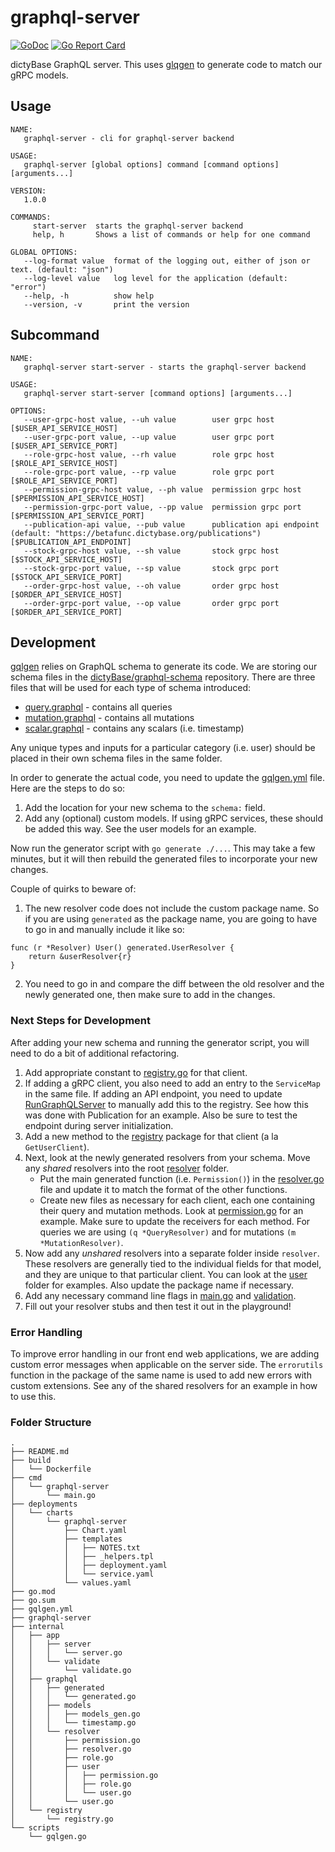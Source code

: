 # graphql-server

[![GoDoc](https://godoc.org/github.com/dictybase/graphql-server?status.svg)](https://godoc.org/github.com/dictybase/graphql-server)
[![Go Report Card](https://goreportcard.com/badge/github.com/dictybase/graphql-server)](https://goreportcard.com/report/github.com/dictybase/graphql-server)

dictyBase GraphQL server. This uses [glqgen](https://github.com/99designs/gqlgen) to generate code to match our gRPC models.

## Usage

```
NAME:
   graphql-server - cli for graphql-server backend

USAGE:
   graphql-server [global options] command [command options] [arguments...]

VERSION:
   1.0.0

COMMANDS:
     start-server  starts the graphql-server backend
     help, h       Shows a list of commands or help for one command

GLOBAL OPTIONS:
   --log-format value  format of the logging out, either of json or text. (default: "json")
   --log-level value   log level for the application (default: "error")
   --help, -h          show help
   --version, -v       print the version
```

## Subcommand

```
NAME:
   graphql-server start-server - starts the graphql-server backend

USAGE:
   graphql-server start-server [command options] [arguments...]

OPTIONS:
   --user-grpc-host value, --uh value        user grpc host [$USER_API_SERVICE_HOST]
   --user-grpc-port value, --up value        user grpc port [$USER_API_SERVICE_PORT]
   --role-grpc-host value, --rh value        role grpc host [$ROLE_API_SERVICE_HOST]
   --role-grpc-port value, --rp value        role grpc port [$ROLE_API_SERVICE_PORT]
   --permission-grpc-host value, --ph value  permission grpc host [$PERMISSION_API_SERVICE_HOST]
   --permission-grpc-port value, --pp value  permission grpc port [$PERMISSION_API_SERVICE_PORT]
   --publication-api value, --pub value      publication api endpoint (default: "https://betafunc.dictybase.org/publications") [$PUBLICATION_API_ENDPOINT]
   --stock-grpc-host value, --sh value       stock grpc host [$STOCK_API_SERVICE_HOST]
   --stock-grpc-port value, --sp value       stock grpc port [$STOCK_API_SERVICE_PORT]
   --order-grpc-host value, --oh value       order grpc host [$ORDER_API_SERVICE_HOST]
   --order-grpc-port value, --op value       order grpc port [$ORDER_API_SERVICE_PORT]
```

## Development

[gqlgen](https://github.com/99designs/gqlgen) relies on GraphQL schema to generate its code. We are storing our schema
files in the [dictyBase/graphql-schema](https://github.com/dictyBase/graphql-schema) repository. There are three files that will be used for each type of schema introduced:

- [query.graphql](https://github.com/dictyBase/graphql-schema/blob/master/query.graphql) - contains all queries
- [mutation.graphql](https://github.com/dictyBase/graphql-schema/blob/master/mutation.graphql) - contains all mutations
- [scalar.graphql](https://github.com/dictyBase/graphql-schema/blob/master/scalar.graphql) - contains any scalars (i.e. timestamp)

Any unique types and inputs for a particular category (i.e. user) should be placed in their own schema files in the same folder.

In order to generate the actual code, you need to update the [gqlgen.yml](./gqlgen.yml) file. Here are the steps to do so:

1. Add the location for your new schema to the `schema:` field.
2. Add any (optional) custom models. If using gRPC services, these should be added this way. See the user models for an example.

Now run the generator script with `go generate ./...`. This may take a few minutes, but it will then rebuild the generated files to incorporate your new changes.

Couple of quirks to beware of:

1. The new resolver code does not include the custom package name. So if you are using `generated` as the package name, you are going to have to go in and manually include it like so:

```
func (r *Resolver) User() generated.UserResolver {
	return &userResolver{r}
}
```

2. You need to go in and compare the diff between the old resolver and the newly generated one, then make sure to add in the changes.

### Next Steps for Development

After adding your new schema and running the generator script, you will need to do a bit of additional refactoring.

1. Add appropriate constant to [registry.go](./internal/registry/registry.go) for that client.
2. If adding a gRPC client, you also need to add an entry to the `ServiceMap` in the same file. If adding an API endpoint, you need to update [RunGraphQLServer](./internal/app/server/server.go) to manually add this to the registry. See how this was done with Publication for an example. Also be sure to test the endpoint during server initialization.
3. Add a new method to the [registry](./internal/registry/registry.go) package for that client (a la `GetUserClient`).
4. Next, look at the newly generated resolvers from your schema. Move any _shared_ resolvers into the root [resolver](./internal/graphql/resolver) folder.
   - Put the main generated function (i.e. `Permission()`) in the [resolver.go](./internal/graphql/resolver/resolver.go) file and update it to match the format of the other functions.
   - Create new files as necessary for each client, each one containing their query and mutation methods. Look at [permission.go](./internal/graphql/resolver/permission.go) for an example. Make sure to update the receivers for each method. For queries we are using `(q *QueryResolver)` and for mutations `(m *MutationResolver)`.
5. Now add any _unshared_ resolvers into a separate folder inside `resolver`. These resolvers are generally tied to the individual fields for that model, and they are unique to that particular client. You can look at the [user](./internal/graphql/resolver/user) folder for examples. Also update the package name if necessary.
6. Add any necessary command line flags in [main.go](./cmd/graphql-server/main.go) and [validation](./internal/app/validate/validate.go).
7. Fill out your resolver stubs and then test it out in the playground!

### Error Handling

To improve error handling in our front end web applications, we are adding custom error messages when applicable on the server side. The `errorutils` function in the package of the same name is used to add new errors with custom extensions. See any of the shared resolvers for an example in how to use this.

### Folder Structure

```
.
├── README.md
├── build
│   └── Dockerfile
├── cmd
│   └── graphql-server
│       └── main.go
├── deployments
│   └── charts
│       └── graphql-server
│           ├── Chart.yaml
│           ├── templates
│           │   ├── NOTES.txt
│           │   ├── _helpers.tpl
│           │   ├── deployment.yaml
│           │   └── service.yaml
│           └── values.yaml
├── go.mod
├── go.sum
├── gqlgen.yml
├── graphql-server
├── internal
│   ├── app
│   │   ├── server
│   │   │   └── server.go
│   │   └── validate
│   │       └── validate.go
│   ├── graphql
│   │   ├── generated
│   │   │   └── generated.go
│   │   ├── models
│   │   │   ├── models_gen.go
│   │   │   └── timestamp.go
│   │   └── resolver
│   │       ├── permission.go
│   │       ├── resolver.go
│   │       ├── role.go
│   │       ├── user
│   │       │   ├── permission.go
│   │       │   ├── role.go
│   │       │   └── user.go
│   │       └── user.go
│   └── registry
│       └── registry.go
└── scripts
    └── gqlgen.go
```
